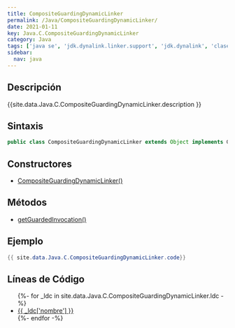 ```yaml
---
title: CompositeGuardingDynamicLinker
permalink: /Java/CompositeGuardingDynamicLinker/
date: 2021-01-11
key: Java.C.CompositeGuardingDynamicLinker
category: Java
tags: ['java se', 'jdk.dynalink.linker.support', 'jdk.dynalink', 'clase java', 'Java 1.0']
sidebar: 
  nav: java
---
```


## Descripción
{{site.data.Java.C.CompositeGuardingDynamicLinker.description }}

## Sintaxis
~~~java
public class CompositeGuardingDynamicLinker extends Object implements GuardingDynamicLinker
~~~

## Constructores
* [CompositeGuardingDynamicLinker()](/Java/CompositeGuardingDynamicLinker/CompositeGuardingDynamicLinker/)

## Métodos
* [getGuardedInvocation()](/Java/CompositeGuardingDynamicLinker/getGuardedInvocation)

## Ejemplo
~~~java
{{ site.data.Java.C.CompositeGuardingDynamicLinker.code}}
~~~

## Líneas de Código
<ul>
{%- for _ldc in site.data.Java.C.CompositeGuardingDynamicLinker.ldc -%}
   <li>
       <a href="{{_ldc['url'] }}">{{ _ldc['nombre'] }}</a>
   </li>
{%- endfor -%}
</ul>
